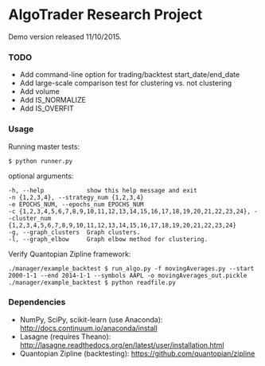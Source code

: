 # AlgoTrader Research Project

Demo version released 11/10/2015.

### TODO

* Add command-line option for trading/backtest start_date/end_date
* Add large-scale comparison test for clustering vs. not clustering
* Add volume
* Add IS_NORMALIZE
* Add IS_OVERFIT

### Usage

Running master tests: 

  	$ python runner.py 

optional arguments:

	-h, --help            show this help message and exit
	-n {1,2,3,4}, --strategy_num {1,2,3,4}
	-e EPOCHS_NUM, --epochs_num EPOCHS_NUM
	-c {1,2,3,4,5,6,7,8,9,10,11,12,13,14,15,16,17,18,19,20,21,22,23,24}, --cluster_num {1,2,3,4,5,6,7,8,9,10,11,12,13,14,15,16,17,18,19,20,21,22,23,24} 
	-g, --graph_clusters  Graph clusters.
	-l, --graph_elbow     Graph elbow method for clustering.

Verify Quantopian Zipline framework:

    ./manager/example_backtest $ run_algo.py -f movingAverages.py --start 2000-1-1 --end 2014-1-1 --symbols AAPL -o movingAverages_out.pickle
    ./manager/example_backtest $ python readfile.py

### Dependencies

* NumPy, SciPy, scikit-learn (use Anaconda): http://docs.continuum.io/anaconda/install
* Lasagne (requires Theano): http://lasagne.readthedocs.org/en/latest/user/installation.html
* Quantopian Zipline (backtesting): https://github.com/quantopian/zipline
